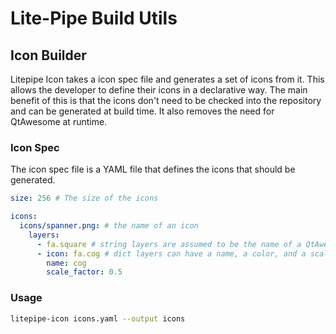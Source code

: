# Lite-Pipe Build Utils

## Icon Builder

Litepipe Icon takes a icon spec file and generates a set of icons from it. This allows the developer to define their
icons in a declarative way. The main benefit of this is that the icons don't need to be checked into the repository and
can be generated at build time. It also removes the need for QtAwesome at runtime.

### Icon Spec

The icon spec file is a YAML file that defines the icons that should be generated.

``` yaml
size: 256 # The size of the icons

icons:
  icons/spanner.png: # the name of an icon
    layers: 
      - fa.square # string layers are assumed to be the name of a QtAwesome icon, and will always be black
      - icon: fa.cog # dict layers can have a name, a color, and a scale_factor
        name: cog
        scale_factor: 0.5       
```

### Usage

``` bash
litepipe-icon icons.yaml --output icons
```

